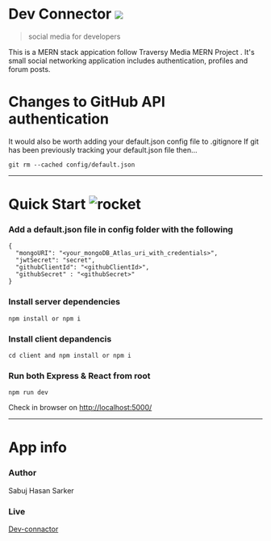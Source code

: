 # Dev Connector  [<img  src="https://img.shields.io/badge/%20Dev%20Connactor -Live-brightgreen"/>](https://dev-connected-mern.herokuapp.com/)
> social media for developers 

This is a MERN stack appication follow Traversy Media MERN Project . It's small social networking application includes authentication, profiles and forum posts.

# Changes to GitHub API authentication

It would also be worth adding your default.json config file to .gitignore If git has been previously tracking your default.json file then...

```
git rm --cached config/default.json
```
---
# Quick Start  ![rocket](https://github.githubassets.com/images/icons/emoji/unicode/1f680.png)

### Add a default.json file in config folder with the following
```
{
  "mongoURI": "<your_mongoDB_Atlas_uri_with_credentials>",
  "jwtSecret": "secret",
  "githubClientId": "<githubClientId>",
  "githubSecret" : "<githubSecret>"
}
```
### Install server dependencies

    npm install or npm i
    
### Install client depandencis

    cd client and npm install or npm i
### Run both Express & React from root

    npm run dev
    
Check in browser on [http://localhost:5000/](http://localhost:5000/)

---
# App info

### Author
Sabuj Hasan Sarker
### Live 
[Dev-connactor](https://dev-connected-mern.herokuapp.com/)
